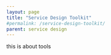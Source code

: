 ```yaml
---
layout: page
title: "Service Design Toolkit"
#permalink: /service-design-toolkit/
parent: service design
---
```


this is about tools